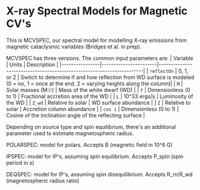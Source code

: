 # X-ray Spectral Models for Magnetic CV's

This is MCVSPEC, our spectral model for modelling X-ray emissions from magnetic cataclysmic variables (Bridges et al. in prep).

MCVSPEC has three versions. The common input parameters are:
| Variable       | Units                 | Description                                                           |
|----------------|-----------------------|-----------------------------------------------------------------------|
| `reflectOn`    | 0, 1, or 2             | Switch to determine if and how reflection from WD surface is modeled (0 = no, 1 = once at the end, 2 = varying heights along the column)|
| `M`            | Solar masses (M☉)     | Mass of the white dwarf (WD)                                           |
| `f`            | Dimensionless (0 to 1) | Fractional accretion area of the WD                                    |
| `L`            | 10^33 ergs/s           | Luminosity of the WD                                                   |
| `Z_wd`         | Relative to solar      | WD surface abundance                                  |
| `Z`            | Relative to solar      | Accretion column abundance                            |
| `cos i`        | Dimensionless (0 to 1) | Cosine of the inclination angle of the reflecting surface              |

Depending on source type and spin equilibrium, there's an additional parameter used to estimate magnetospheric radius.

POLARSPEC: model for polars. Accepts B (magnetic field in 10^6 G)

IPSPEC: model for IP's, assuming spin equilibrium. Accepts P_spin (spin period in s)

DEQSPEC: model for IP's, assuming spin disequilibrium. Accepts R_m/R_wd (magnetospheric radius ratio)
